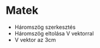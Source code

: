 # Matek
<ul>
<li>Háromszög szerkesztés</li>
<li>Háromszög eltolása V vektorral</li>
<li>V vektor az 3cm</li>
</ul>